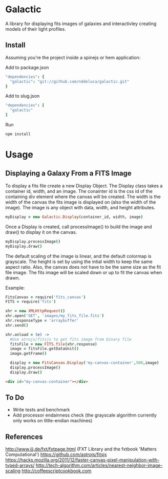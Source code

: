 Galactic
==========
A library for displaying fits images of galaxies and interactivley creating models of their light profiles.

Install
---
Assuming you're the project inside a spinejs or hem application:

Add to package.json
```coffeescript
"dependencies": {
  "galactic": "git://github.com/nddeluca/galactic.git"
}
```
Add to slug.json
```coffeescript
"dependencies": [
  "galactic"
]
```
Run
```bash
npm install
```

Usage
===

Displaying a Galaxy From a FITS Image
---
To display a fits file create a new Display Object.  The Display class takes a container id, width, and an image.
The conainter id is the css id of the containing div element where the canvas will be created.
The width is the width of the canvas the fits image is displayed on (also the width of the image).
The image is any object with data, width, and height attributes.
```coffeescript
myDisplay = new Galactic.Display(container_id, width, image)
```
Once a Display is created, call processImage() to build the image and draw() to display  it on the canvas.
```coffeescript
myDisplay.processImage()
myDisplay.draw()
```
The default scaling of the image is linear, and the default colormap is grayscale.
The height is set by using the intial width to keep the same aspect ratio.  Also, the canvas 
does not have to be the same size as the fit file image.
The fits image will be scaled down or up to fit the canvas when drawn.

Example:
```coffeescript
FitsCanvas = require('fits_canvas')
FITS = require('fits')

xhr = new XMLHttpRequest()
xhr.open('GET', 'images/my_fits_file.fits')
xhr.responseType = 'arraybuffer'
xhr.send()

xhr.onload = (e) ->
  #Use atrojs/fitsjs to get fits image from binary file
  fitsFile = new FITS.file(xhr.response)
  image = fitsFile.getDataUnit()
  image.getFrame()

  display = new FitsCanvas.Display('my-canvas-container',500,image)
  display.processImage()
  display.draw()
```
```html
<div id="my-canvas-container"></div>
```



To Do
---
* Write tests and benchmark
* Add processor endainness check (the grayscale algorithm currently only works on little-endian machines)

References
---
http://www.jjj.de/fxt/fxtpage.html (FXT Library and the fxtbook 'Matters Computational')
https://github.com/astrojs/fitsjs
https://hacks.mozilla.org/2011/12/faster-canvas-pixel-manipulation-with-typed-arrays/
http://tech-algorithm.com/articles/nearest-neighbor-image-scaling
http://coffeescriptcookbook.com


